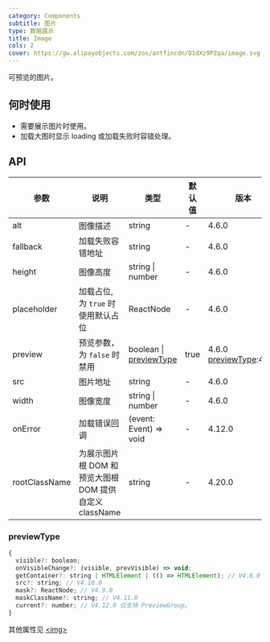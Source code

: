 ```yaml
---
category: Components
subtitle: 图片
type: 数据展示
title: Image
cols: 2
cover: https://gw.alipayobjects.com/zos/antfincdn/D1dXz9PZqa/image.svg
---
```


可预览的图片。

## 何时使用

- 需要展示图片时使用。
- 加载大图时显示 loading 或加载失败时容错处理。

## API

| 参数 | 说明 | 类型 | 默认值 | 版本 |
| --- | --- | --- | --- | --- |
| alt | 图像描述 | string | - | 4.6.0 |
| fallback | 加载失败容错地址 | string | - | 4.6.0 |
| height | 图像高度 | string \| number | - | 4.6.0 |
| placeholder | 加载占位, 为 `true` 时使用默认占位 | ReactNode | - | 4.6.0 |
| preview | 预览参数，为 `false` 时禁用 | boolean \| [previewType](#previewType) | true | 4.6.0 [previewType](#previewType):4.7.0 |
| src | 图片地址 | string | - | 4.6.0 |
| width | 图像宽度 | string \| number | - | 4.6.0 |
| onError | 加载错误回调 | (event: Event) => void | - | 4.12.0 |
| rootClassName | 为展示图片根 DOM 和预览大图根 DOM 提供自定义 className | string | - | 4.20.0 |

### previewType

```js
{
  visible?: boolean;
  onVisibleChange?: (visible, prevVisible) => void;
  getContainer?: string | HTMLElement | (() => HTMLElement); // V4.8.0
  src?: string; // V4.10.0
  mask?: ReactNode; // V4.9.0
  maskClassName?: string; // V4.11.0
  current?: number; // V4.12.0 仅支持 PreviewGroup。
}
```

其他属性见 [&lt;img>](https://developer.mozilla.org/en-US/docs/Web/HTML/Element/img#Attributes)
